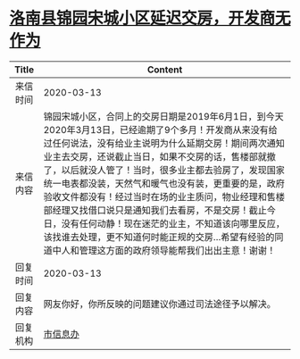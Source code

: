 # <a href="http://www.shangluo.gov.cn/zmhd/ldxxxx.jsp?urltype=leadermail.LeaderMailContentUrl&wbtreeid=1112&leadermailid=5729">洛南县锦园宋城小区延迟交房，开发商无作为</a>
|Title|Content|
|:---:|---|
|来信时间|2020-03-13|
|来信内容|锦园宋城小区，合同上的交房日期是2019年6月1日，到今天2020年3月13日，已经逾期了9个多月！开发商从来没有给过任何说法，没有给业主说明为什么延期交房！期间两次通知业主去交房，还说截止当日，如果不交房的话，售楼部就撤了，以后就没人管了！当时，很多业主都去验房了，发现国家统一电表都没装，天然气和暖气也没有装，更重要的是，政府验收文件都没有！经过当时在场的业主质问，物业经理和售楼部经理又找借口说只是通知我们去看房，不是交房！截止今日，没有任何动静！现在迷茫的业主，不知道该向哪里反应，该找谁去处理，更不知道何时能正规的交房…希望有经验的同道中人和管理这方面的政府领导能帮我们出出主意！谢谢！|
|回复时间|2020-03-13|
|回复内容|网友你好，你所反映的问题建议你通过司法途径予以解决。|
|回复机构|<a href="../../categories/agencies/市信息办.md">市信息办</a>|